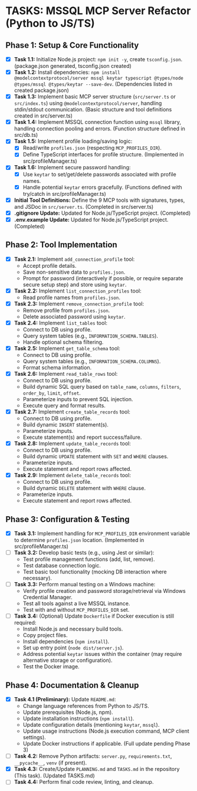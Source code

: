 # TASKS: MSSQL MCP Server Refactor (Python to JS/TS)

## Phase 1: Setup & Core Functionality

*   [x] **Task 1.1:** Initialize Node.js project: `npm init -y`, create `tsconfig.json`. (package.json generated, tsconfig.json created)
*   [x] **Task 1.2:** Install dependencies: `npm install @modelcontextprotocol/server mssql keytar typescript @types/node @types/mssql @types/keytar --save-dev`. (Dependencies listed in created package.json)
*   [x] **Task 1.3:** Implement basic MCP server structure (`src/server.ts` or `src/index.ts`) using `@modelcontextprotocol/server`, handling stdin/stdout communication. (Basic structure and tool definitions created in src/server.ts)
*   [x] **Task 1.4:** Implement MSSQL connection function using `mssql` library, handling connection pooling and errors. (Function structure defined in src/db.ts)
*   [x] **Task 1.5:** Implement profile loading/saving logic:
    *   [x] Read/write `profiles.json` (respecting `MCP_PROFILES_DIR`).
    *   [x] Define TypeScript interfaces for profile structure. (Implemented in src/profileManager.ts)
*   [x] **Task 1.6:** Implement secure password handling:
    *   [x] Use `keytar` to set/get/delete passwords associated with profile names.
    *   [x] Handle potential `keytar` errors gracefully. (Functions defined with try/catch in src/profileManager.ts)
*   [x] **Initial Tool Definitions:** Define the 9 MCP tools with signatures, types, and JSDoc in `src/server.ts`. (Completed in src/server.ts)
*   [x] **.gitignore Update:** Updated for Node.js/TypeScript project. (Completed)
*   [x] **.env.example Update:** Updated for Node.js/TypeScript project. (Completed)

## Phase 2: Tool Implementation

*   [x] **Task 2.1:** Implement `add_connection_profile` tool:
    *   Accept profile details.
    *   Save non-sensitive data to `profiles.json`.
    *   Prompt for password (interactively if possible, or require separate secure setup step) and store using `keytar`.
*   [x] **Task 2.2:** Implement `list_connection_profiles` tool:
    *   Read profile names from `profiles.json`.
*   [x] **Task 2.3:** Implement `remove_connection_profile` tool:
    *   Remove profile from `profiles.json`.
    *   Delete associated password using `keytar`.
*   [x] **Task 2.4:** Implement `list_tables` tool:
    *   Connect to DB using profile.
    *   Query system tables (e.g., `INFORMATION_SCHEMA.TABLES`).
    *   Handle optional schema filtering.
*   [x] **Task 2.5:** Implement `get_table_schema` tool:
    *   Connect to DB using profile.
    *   Query system tables (e.g., `INFORMATION_SCHEMA.COLUMNS`).
    *   Format schema information.
*   [x] **Task 2.6:** Implement `read_table_rows` tool:
    *   Connect to DB using profile.
    *   Build dynamic SQL query based on `table_name`, `columns`, `filters`, `order_by`, `limit`, `offset`.
    *   Parameterize inputs to prevent SQL injection.
    *   Execute query and format results.
*   [x] **Task 2.7:** Implement `create_table_records` tool:
    *   Connect to DB using profile.
    *   Build dynamic `INSERT` statement(s).
    *   Parameterize inputs.
    *   Execute statement(s) and report success/failure.
*   [x] **Task 2.8:** Implement `update_table_records` tool:
    *   Connect to DB using profile.
    *   Build dynamic `UPDATE` statement with `SET` and `WHERE` clauses.
    *   Parameterize inputs.
    *   Execute statement and report rows affected.
*   [x] **Task 2.9:** Implement `delete_table_records` tool:
    *   Connect to DB using profile.
    *   Build dynamic `DELETE` statement with `WHERE` clause.
    *   Parameterize inputs.
    *   Execute statement and report rows affected.

## Phase 3: Configuration & Testing

*   [x] **Task 3.1:** Implement handling for `MCP_PROFILES_DIR` environment variable to determine `profiles.json` location. (Implemented in src/profileManager.ts)
*   [ ] **Task 3.2:** Develop basic tests (e.g., using Jest or similar):
    *   Test profile management functions (add, list, remove).
    *   Test database connection logic.
    *   Test basic tool functionality (mocking DB interaction where necessary).
*   [ ] **Task 3.3:** Perform manual testing on a Windows machine:
    *   Verify profile creation and password storage/retrieval via Windows Credential Manager.
    *   Test all tools against a live MSSQL instance.
    *   Test with and without `MCP_PROFILES_DIR` set.
*   [ ] **Task 3.4:** (Optional) Update `Dockerfile` if Docker execution is still required:
    *   Install Node.js and necessary build tools.
    *   Copy project files.
    *   Install dependencies (`npm install`).
    *   Set up entry point (`node dist/server.js`).
    *   Address potential `keytar` issues within the container (may require alternative storage or configuration).
    *   Test the Docker image.

## Phase 4: Documentation & Cleanup

*   [x] **Task 4.1 (Preliminary):** Update `README.md`:
    *   Change language references from Python to JS/TS.
    *   Update prerequisites (Node.js, npm).
    *   Update installation instructions (`npm install`).
    *   Update configuration details (mentioning `keytar`, `mssql`).
    *   Update usage instructions (Node.js execution command, MCP client settings).
    *   Update Docker instructions if applicable. (Full update pending Phase 3)
*   [ ] **Task 4.2:** Remove Python artifacts: `server.py`, `requirements.txt`, `__pycache__`, `venv` (if present).
*   [x] **Task 4.3:** Create/Update `PLANNING.md` and `TASKS.md` in the repository (This task). (Updated TASKS.md)
*   [ ] **Task 4.4:** Perform final code review, linting, and cleanup.